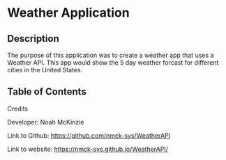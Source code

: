 # Weather Application

## Description

The purpose of this application was to create a weather app that uses a Weather API. This app would show the 5 day weather forcast for different cities in the United States.

## Table of Contents

Credits

Developer: Noah McKinzie

Link to Github: https://github.com/nmck-sys/WeatherAPI

Link to website: https://nmck-sys.github.io/WeatherAPI/

